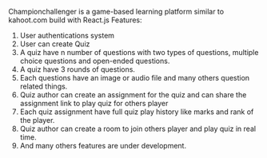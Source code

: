 Championchallenger is a game-based learning platform similar to kahoot.com build with React.js
Features:
1. User authentications system
2. User can create Quiz
3. A quiz have n number of questions with two types of questions, multiple choice questions and open-ended questions.
4. A quiz have 3 rounds of questions.
5. Each questions have an image or audio file and many others question related things.
6. Quiz author can create an assignment for the quiz and can share the assignment link to play quiz for others player
7. Each quiz assignment have full quiz play history like marks and rank of the player.
8. Quiz author can create a room to join others player and play quiz in real time.
9. And many others features are under development.
